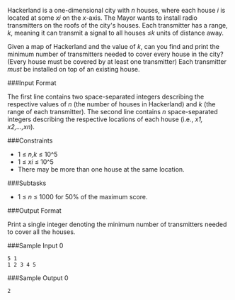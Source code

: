 Hackerland is a one-dimensional city with *n* houses, where each house *i* is located at some *xi* on the *x*-axis. The Mayor wants to install radio transmitters on the roofs of the city's houses. Each transmitter has a range, *k*, meaning it can transmit a signal to all houses ≤*k* units of distance away.

Given a map of Hackerland and the value of *k*, can you find and print the minimum number of transmitters needed to cover every house in the city? (Every house must be covered by at least one transmitter) Each transmitter *must* be installed on top of an existing house.

###Input Format

The first line contains two space-separated integers describing the respective values of *n* (the number of houses in Hackerland) and *k* (the range of each transmitter). 
The second line contains *n* space-separated integers describing the respective locations of each house (i.e., *x1, x2,...,xn*).

###Constraints
* 1 ≤ *n,k* ≤ 10^5
* 1 ≤ *xi* ≤ 10^5
* There may be more than one house at the same location.

###Subtasks
* 1 ≤ *n* ≤ 1000 for 50% of the maximum score.

###Output Format

Print a single integer denoting the minimum number of transmitters needed to cover all the houses.

###Sample Input 0
```
5 1
1 2 3 4 5
```
###Sample Output 0
```
2
```
